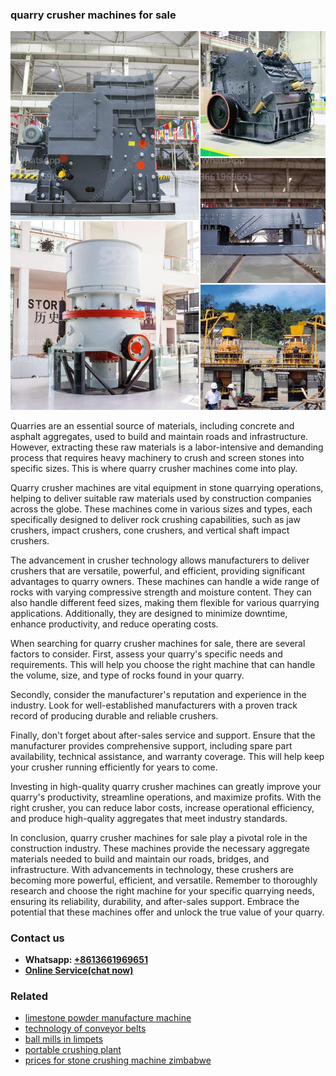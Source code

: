 <h3>quarry crusher machines for sale</h3><img src='1708663520.jpg' alt=''><p>Quarries are an essential source of materials, including concrete and asphalt aggregates, used to build and maintain roads and infrastructure. However, extracting these raw materials is a labor-intensive and demanding process that requires heavy machinery to crush and screen stones into specific sizes. This is where quarry crusher machines come into play.</p><p>Quarry crusher machines are vital equipment in stone quarrying operations, helping to deliver suitable raw materials used by construction companies across the globe. These machines come in various sizes and types, each specifically designed to deliver rock crushing capabilities, such as jaw crushers, impact crushers, cone crushers, and vertical shaft impact crushers.</p><p>The advancement in crusher technology allows manufacturers to deliver crushers that are versatile, powerful, and efficient, providing significant advantages to quarry owners. These machines can handle a wide range of rocks with varying compressive strength and moisture content. They can also handle different feed sizes, making them flexible for various quarrying applications. Additionally, they are designed to minimize downtime, enhance productivity, and reduce operating costs.</p><p>When searching for quarry crusher machines for sale, there are several factors to consider. First, assess your quarry's specific needs and requirements. This will help you choose the right machine that can handle the volume, size, and type of rocks found in your quarry.</p><p>Secondly, consider the manufacturer's reputation and experience in the industry. Look for well-established manufacturers with a proven track record of producing durable and reliable crushers.</p><p>Finally, don't forget about after-sales service and support. Ensure that the manufacturer provides comprehensive support, including spare part availability, technical assistance, and warranty coverage. This will help keep your crusher running efficiently for years to come.</p><p>Investing in high-quality quarry crusher machines can greatly improve your quarry's productivity, streamline operations, and maximize profits. With the right crusher, you can reduce labor costs, increase operational efficiency, and produce high-quality aggregates that meet industry standards.</p><p>In conclusion, quarry crusher machines for sale play a pivotal role in the construction industry. These machines provide the necessary aggregate materials needed to build and maintain our roads, bridges, and infrastructure. With advancements in technology, these crushers are becoming more powerful, efficient, and versatile. Remember to thoroughly research and choose the right machine for your specific quarrying needs, ensuring its reliability, durability, and after-sales support. Embrace the potential that these machines offer and unlock the true value of your quarry.</p><h3>Contact us</h3><ul><li><strong>Whatsapp:&nbsp;<a href="https://wa.me/8613661969651">+8613661969651</a></strong></li><li><a href="https://swt.shibang-china.com/?git&amp;zhl&amp;quarry crusher machines for sale"><strong>Online Service(chat now)</strong></a></li></ul><h3>Related</h3><ul><li><a href='limestone powder manufacture machine.md'>limestone powder manufacture machine</a></li><li><a href='technology of conveyor belts.md'>technology of conveyor belts</a></li><li><a href='ball mills in limpets.md'>ball mills in limpets</a></li><li><a href='portable crushing plant.md'>portable crushing plant</a></li><li><a href='prices for stone crushing machine zimbabwe.md'>prices for stone crushing machine zimbabwe</a></li></ul>